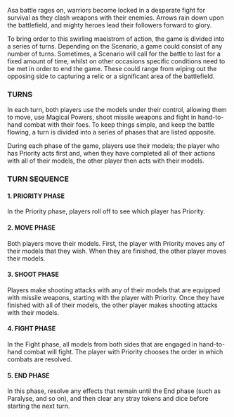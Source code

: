 Asa battle rages on, warriors become locked in a desperate fight for survival as they clash weapons with their enemies. Arrows rain down upon the battlefield, and mighty heroes lead their followers forward to glory.

To bring order to this swirling maelstrom of action, the game is divided into a series of turns. Depending on the Scenario, a game could consist of any number of turns. Sometimes, a Scenario will call for the battle to last for a fixed amount of time, whilst on other occasions specific conditions need to be met in order to end the game. These could range from wiping out the opposing side to capturing a relic or a significant area of the battlefield.

### TURNS

In each turn, both players use the models under their control, allowing them to move, use Magical Powers, shoot missile weapons and fight in hand-to- hand combat with their foes. To keep things simple, and keep the battle flowing, a turn is divided into a series of phases that are listed opposite.

During each phase of the game, players use their models; the player who has Priority acts first and, when they have completed all of their actions with all of their models, the other player then acts with their models.

### TURN SEQUENCE

#### 1. PRIORITY PHASE
In the Priority phase, players roll off to see which player has Priority.

#### 2. MOVE PHASE
Both players move their models. First, the player with Priority moves any of their models that they wish. When they are finished, the other player moves their models.

#### 3. SHOOT PHASE
Players make shooting attacks with any of their models that are equipped with missile weapons, starting with the player with Priority. Once they have finished with all of their models, the other player makes shooting attacks with their models.

#### 4. FIGHT PHASE
In the Fight phase, all models from both sides that are engaged in hand-to-hand combat will fight. The player with Priority chooses the order in which combats are resolved.

#### 5. END PHASE
In this phase, resolve any effects that remain until the End phase (such as Paralyse, and so on), and then clear any stray tokens and dice before starting the next turn.
